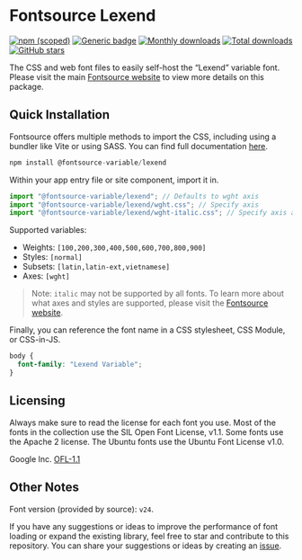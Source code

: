 # Fontsource Lexend

[![npm (scoped)](https://img.shields.io/npm/v/@fontsource-variable/lexend?color=brightgreen)](https://www.npmjs.com/package/@fontsource-variable/lexend) [![Generic badge](https://img.shields.io/badge/fontsource-passing-brightgreen)](https://github.com/fontsource/fontsource) [![Monthly downloads](https://badgen.net/npm/dm/@fontsource-variable/lexend)](https://github.com/fontsource/fontsource) [![Total downloads](https://badgen.net/npm/dt/@fontsource-variable/lexend)](https://github.com/fontsource/fontsource) [![GitHub stars](https://img.shields.io/github/stars/fontsource/fontsource.svg?style=social&label=Star)](https://github.com/fontsource/fontsource/stargazers)

The CSS and web font files to easily self-host the “Lexend” variable font. Please visit the main [Fontsource website](https://fontsource.org/fonts/lexend) to view more details on this package.

## Quick Installation

Fontsource offers multiple methods to import the CSS, including using a bundler like Vite or using SASS. You can find full documentation [here](https://fontsource.org/docs/getting-started/introduction).

```javascript
npm install @fontsource-variable/lexend
```

Within your app entry file or site component, import it in.

```javascript
import "@fontsource-variable/lexend"; // Defaults to wght axis
import "@fontsource-variable/lexend/wght.css"; // Specify axis
import "@fontsource-variable/lexend/wght-italic.css"; // Specify axis and style
```

Supported variables:
- Weights: `[100,200,300,400,500,600,700,800,900]`
- Styles: `[normal]`
- Subsets: `[latin,latin-ext,vietnamese]`
- Axes: `[wght]`

> Note: `italic` may not be supported by all fonts. To learn more about what axes and styles are supported, please visit the [Fontsource website](https://fontsource.org/fonts/lexend).

Finally, you can reference the font name in a CSS stylesheet, CSS Module, or CSS-in-JS.

```css
body {
  font-family: "Lexend Variable";
}
```

## Licensing
Always make sure to read the license for each font you use. Most of the fonts in the collection use the SIL Open Font License, v1.1. Some fonts use the Apache 2 license. The Ubuntu fonts use the Ubuntu Font License v1.0.

Google Inc.
[OFL-1.1](http://scripts.sil.org/OFL)

## Other Notes
Font version (provided by source): `v24`.

If you have any suggestions or ideas to improve the performance of font loading or expand the existing library, feel free to star and contribute to this repository. You can share your suggestions or ideas by creating an [issue](https://github.com/fontsource/fontsource/issues).